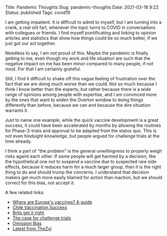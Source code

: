 Title: Pandemic Thoughts
Slug: pandemic-thoughts
Date: 2021-03-18 9:22
Status: published
Tags: covid19

I am getting impatient. It is difficult to admit to myself, but I am turning
into a crank, a real old fart, whenever the topic turns to COVID in
conversations with collegues or friends. I find myself pontificating and
linking to opinion articles and statistics that show how things could be so much
better, if we just got our act together.

Needless to say, I am not proud of this. Maybe the pandemic is finally getting
to me, even though my work and life situation are such that the negative impact
on me has been minor compared to many people, if not most. For that I am
certainly grateful.

Still, I find it difficult to shake off this vague feeling of frustration over
the fact that we are doing much worse than we could.  Not so much because I
think I know better than the experts, but rather because there is a wide
range of opinions among people with expertise, and I am convinced more by the
ones that want to widen the Overton window to doing things differently than
before, because we can and because the dire situation warrants it.

Just to name one example, while the quick vaccine development is a great success, it
could have been accelerated by months by allowing the routines for
Phase-3-trials and approval to be adapted from the status quo. This is not even
hindsight knowledge, but people argued for challenge trials at the time already.

I think a part of "the problem" is the general unwillingness to properly weigh risks
againt each other.  If some people will get harmed by a decision, like the hypothetical one
*not* to suspend a vaccine due to suspected rare side effects, because it
reduces harm for a much larger group, then it is the right thing to do and
should trump the concerns.  I understand that decision makers get much more easily
blamed for action than inaction, but we should correct for this bias, not accept it.


A few related links:

* [Where are Europe's vaccines? A guide](https://twitter.com/johanknorberg/status/1371778021892497408)
* [Chile Vaccination Success](https://www.washingtonpost.com/world/2021/03/17/chile-vaccination-success/)
* [Brits get it right](https://marginalrevolution.com/marginalrevolution/2021/03/british-vaccine-efficiency.html)
* [The case for challenge trials](https://www.ama-assn.org/delivering-care/ethics/top-ethicist-makes-case-covid-19-vaccine-challenge-trials)
* [Omission Bias](https://en.wikipedia.org/wiki/Omission_bias)
* [Latest from TheZvi](https://thezvi.wordpress.com/2021/03/18/22454/)
